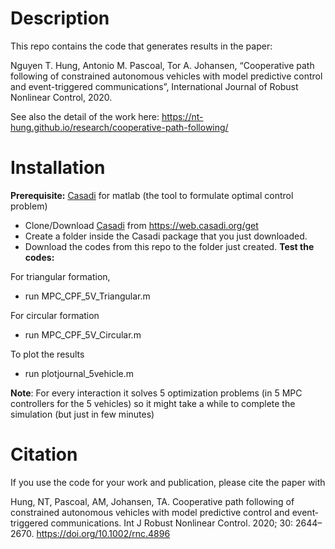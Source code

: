 # Description

This repo contains the code that generates results in the paper:

Nguyen T. Hung, Antonio M. Pascoal, Tor A. Johansen, “Cooperative path following of constrained autonomous vehicles with model predictive control and event-triggered communications”, International Journal of Robust Nonlinear Control, 2020.

See also the detail of the work here: https://nt-hung.github.io/research/cooperative-path-following/

# Installation

**Prerequisite:** [Casadi](https://web.casadi.org/get/) for matlab (the tool to formulate optimal control problem) 

- Clone/Download [Casadi](https://web.casadi.org/get/) from  https://web.casadi.org/get
- Create a folder inside the Casadi package that you just downloaded.
- Download the codes from this repo to the folder just created. 
**Test the codes:**

For triangular formation,  
- run MPC_CPF_5V_Triangular.m

For circular formation
- run MPC_CPF_5V_Circular.m

To plot the results
- run plotjournal_5vehicle.m

**Note**: For every interaction it solves 5 optimization problems (in 5 MPC controllers for the 5 vehicles) so it might take a while to complete the simulation (but just in few minutes)

# Citation

If you use the code for your work and publication, please cite the paper with 

Hung, NT, Pascoal, AM, Johansen, TA. Cooperative path following of constrained autonomous vehicles with model predictive control and event‐triggered communications. Int J Robust Nonlinear Control. 2020; 30: 2644– 2670. https://doi.org/10.1002/rnc.4896